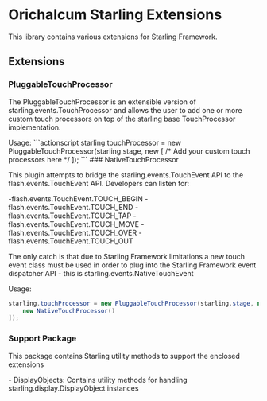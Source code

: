 Orichalcum Starling Extensions
==================

<p>
This library contains various extensions for Starling Framework.
</p>

## Extensions
### PluggableTouchProcessor
<p>
The PluggableTouchProcessor is an extensible version of starling.events.TouchProcessor and allows the user to add one or more custom touch processors on top of the starling base TouchProcessor implementation.
</p>
Usage:
```actionscript
starling.touchProcessor = new PluggableTouchProcessor(starling.stage, new <ITouchProcessor>[
	/* Add your custom touch processors here */
]);
```
### NativeTouchProcessor
<p>
This plugin attempts to bridge the starling.events.TouchEvent API to the flash.events.TouchEvent API. Developers can listen for:
</p>
-flash.events.TouchEvent.TOUCH_BEGIN
-flash.events.TouchEvent.TOUCH_END
-flash.events.TouchEvent.TOUCH_TAP
-flash.events.TouchEvent.TOUCH_MOVE
-flash.events.TouchEvent.TOUCH_OVER
-flash.events.TouchEvent.TOUCH_OUT

The only catch is that due to Starling Framework limitations a new touch event class must be used in order to plug into the Starling Framework event dispatcher API - this is starling.events.NativeTouchEvent

Usage:
```actionscript
starling.touchProcessor = new PluggableTouchProcessor(starling.stage, new <ITouchProcessor>[
	new NativeTouchProcessor()
]);
```
### Support Package
<p>
This package contains Starling utility methods to support the enclosed extensions
</p>
- DisplayObjects: Contains utility methods for handling starling.display.DisplayObject instances
